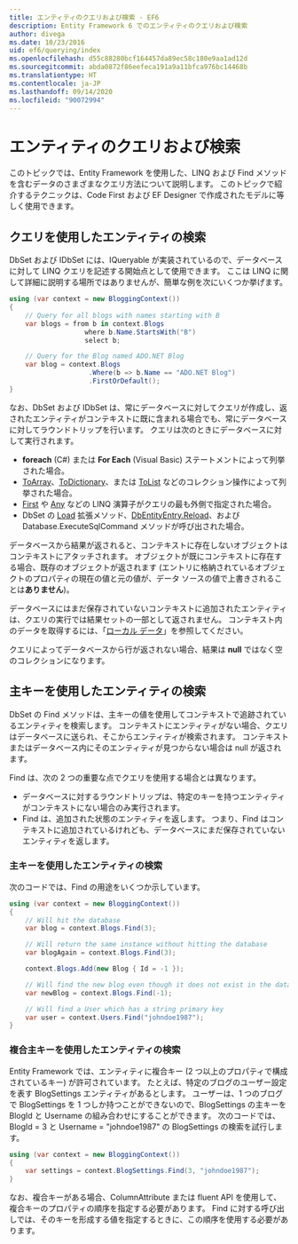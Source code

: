```yaml
---
title: エンティティのクエリおよび検索 - EF6
description: Entity Framework 6 でのエンティティのクエリおよび検索
author: divega
ms.date: 10/23/2016
uid: ef6/querying/index
ms.openlocfilehash: d55c88280bcf164457da89ec58c180e9aa1ad12d
ms.sourcegitcommit: abda0872f86eefeca191a9a11bfca976bc14468b
ms.translationtype: HT
ms.contentlocale: ja-JP
ms.lasthandoff: 09/14/2020
ms.locfileid: "90072994"
---
```

# <a name="querying-and-finding-entities"></a>エンティティのクエリおよび検索
このトピックでは、Entity Framework を使用した、LINQ および Find メソッドを含むデータのさまざまなクエリ方法について説明します。 このトピックで紹介するテクニックは、Code First および EF Designer で作成されたモデルに等しく使用できます。  

## <a name="finding-entities-using-a-query"></a>クエリを使用したエンティティの検索  

DbSet および IDbSet には、IQueryable が実装されているので、データベースに対して LINQ クエリを記述する開始点として使用できます。 ここは LINQ に関して詳細に説明する場所ではありませんが、簡単な例を次にいくつか挙げます。  

``` csharp
using (var context = new BloggingContext())
{
    // Query for all blogs with names starting with B
    var blogs = from b in context.Blogs
                   where b.Name.StartsWith("B")
                   select b;

    // Query for the Blog named ADO.NET Blog
    var blog = context.Blogs
                    .Where(b => b.Name == "ADO.NET Blog")
                    .FirstOrDefault();
}
```  

なお、DbSet および IDbSet は、常にデータベースに対してクエリが作成し、返されたエンティティがコンテキストに既に含まれる場合でも、常にデータベースに対してラウンドトリップを行います。 クエリは次のときにデータベースに対して実行されます。  

- **foreach** (C#) または **For Each** (Visual Basic) ステートメントによって列挙された場合。  
- [ToArray](https://msdn.microsoft.com/library/bb298736)、[ToDictionary](https://msdn.microsoft.com/library/system.linq.enumerable.todictionary)、または [ToList](https://msdn.microsoft.com/library/bb342261) などのコレクション操作によって列挙された場合。  
- [First](https://msdn.microsoft.com/library/bb291976) や [Any](https://msdn.microsoft.com/library/bb337697) などの LINQ 演算子がクエリの最も外側で指定された場合。  
- DbSet の [Load](https://msdn.microsoft.com/library/system.data.entity.dbextensions.load) 拡張メソッド、[DbEntityEntry.Reload](https://msdn.microsoft.com/library/system.data.entity.infrastructure.dbentityentry.reload.aspx)、および Database.ExecuteSqlCommand メソッドが呼び出された場合。  

データベースから結果が返されると、コンテキストに存在しないオブジェクトはコンテキストにアタッチされます。 オブジェクトが既にコンテキストに存在する場合、既存のオブジェクトが返されます (エントリに格納されているオブジェクトのプロパティの現在の値と元の値が、データ ソースの値で上書きされることは**ありません**)。  

データベースにはまだ保存されていないコンテキストに追加されたエンティティは、クエリの実行では結果セットの一部として返されません。 コンテキスト内のデータを取得するには、「[ローカル データ](xref:ef6/querying/local-data)」を参照してください。  

クエリによってデータベースから行が返されない場合、結果は **null** ではなく空のコレクションになります。  

## <a name="finding-entities-using-primary-keys"></a>主キーを使用したエンティティの検索  

DbSet の Find メソッドは、主キーの値を使用してコンテキストで追跡されているエンティティを検索します。 コンテキストにエンティティがない場合、クエリはデータベースに送られ、そこからエンティティが検索されます。 コンテキストまたはデータベース内にそのエンティティが見つからない場合は null が返されます。  

Find は、次の 2 つの重要な点でクエリを使用する場合とは異なります。  

- データベースに対するラウンドトリップは、特定のキーを持つエンティティがコンテキストにない場合のみ実行されます。  
- Find は、追加された状態のエンティティを返します。 つまり、Find はコンテキストに追加されているけれども、データベースにまだ保存されていないエンティティを返します。  
### <a name="finding-an-entity-by-primary-key"></a>主キーを使用したエンティティの検索  

次のコードでは、Find の用途をいくつか示しています。  

``` csharp
using (var context = new BloggingContext())
{
    // Will hit the database
    var blog = context.Blogs.Find(3);

    // Will return the same instance without hitting the database
    var blogAgain = context.Blogs.Find(3);

    context.Blogs.Add(new Blog { Id = -1 });

    // Will find the new blog even though it does not exist in the database
    var newBlog = context.Blogs.Find(-1);

    // Will find a User which has a string primary key
    var user = context.Users.Find("johndoe1987");
}
```  

### <a name="finding-an-entity-by-composite-primary-key"></a>複合主キーを使用したエンティティの検索  

Entity Framework では、エンティティに複合キー (2 つ以上のプロパティで構成されているキー) が許可されています。 たとえば、特定のブログのユーザー設定を表す BlogSettings エンティティがあるとします。 ユーザーは、1 つのブログで BlogSettings を 1 つしか持つことができないので、BlogSettings の主キーを BlogId と Username の組み合わせにすることができます。 次のコードでは、BlogId = 3 と Username = "johndoe1987" の BlogSettings の検索を試行します。  

``` csharp  
using (var context = new BloggingContext())
{
    var settings = context.BlogSettings.Find(3, "johndoe1987");
}
```  

なお、複合キーがある場合、ColumnAttribute または fluent API を使用して、複合キーのプロパティの順序を指定する必要があります。 Find に対する呼び出しでは、そのキーを形成する値を指定するときに、この順序を使用する必要があります。  

